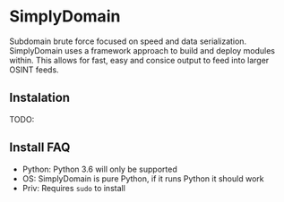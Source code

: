 # SimplyDomain
Subdomain brute force focused on speed and data serialization. 
SimplyDomain uses a framework approach to build and deploy modules within. This allows
for fast, easy and consice output to feed into larger OSINT feeds.

## Instalation
TODO:

## Install FAQ
* Python: Python 3.6 will only be supported
* OS: SimplyDomain is pure Python, if it runs Python it should work
* Priv: Requires `sudo` to install

